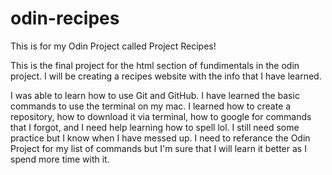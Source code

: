 # odin-recipes
This is for my Odin Project called Project Recipes! 

This is the final project for the html section of fundimentals in the odin project. 
I will be creating a recipes website with the info that I have learned.



I was able to learn how to use Git and GitHub. I have learned the basic commands to use the terminal on my mac.
I learned how to create a repository, how to download it via terminal, how to google for commands that I forgot, and I need help learning how to spell lol.
I still need some practice but I know when I have messed up. I need to referance the Odin Project for my list of commands but I'm sure that I will learn it better as I spend more time with it.